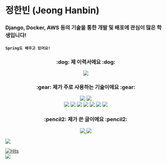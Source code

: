 # 정한빈 (Jeong Hanbin)
### Django, Docker, AWS 등의 기술을 통한 개발 및 배포에 관심이 많은 학생입니다!
#### `Spring도 배우고 있어요!`

<h3 align="center">:dog: 제 이력서에요 :dog:</h3>
<p align="center">
<a href=https://www.notion.so/ea0e064d7c6f415095ac477fe1fe9dc2><img src="https://img.shields.io/static/v1?logo=Notion&logoColor=white&message=Notion&color=black&label="/></a>
</p>
<h3 align="center">:gear: 제가 주로 사용하는 기술이에요 :gear:</h3>

<p align="center">
<img src="https://img.shields.io/badge/Python-3776AB?style=flat-square&logo=Python&logoColor=white"/>
<img src="https://img.shields.io/badge/Java-007396?style=flat-square&logo=Java&logoColor=white"/></a>
<br>
<img src="https://img.shields.io/badge/Django-092E20?style=flat-square&logo=Django&logoColor=white"/></a>
<img src="https://img.shields.io/badge/AmazonAWS-232F3E?style=flat-square&logo=AmazonAWS&logoColor=white"/></a>
<img src="https://img.shields.io/badge/AmazonELB-232F3E?style=flat-square&logo=ALB&logoColor=white"/></a>
<img src="https://img.shields.io/badge/MySQL-4479A1?style=flat-square&logo=MySQL&logoColor=white"/></a>
<img src="https://img.shields.io/badge/Spring-6DB33F?style=flat-square&logo=Spring&logoColor=white"/></a>
<img src="https://img.shields.io/badge/Git-6DB33F?style=flat-square&logo=Git&logoColor=white"/></a>
<img src="https://img.shields.io/badge/Docker-2496ED?style=flat-square&logo=Docker&logoColor=white"/></a></a>
</p>

<h3 align="center">:pencil2: 제가 쓴 글이에요 :pencil2:</h3>

<p align="center">
 <a target="_blank" href="https://github.com/hanbin8269/TIL"><img src="http://img.shields.io/badge/-TIL-yellow?style=flat-square&logo=github&locoColor=white"</a>
 <a target="_blank" href="https://hanbin8269.tistory.com/"><img src="https://img.shields.io/badge/Blog-%2312100E.svg?&style=flat-square&logo=dev.to&logoColor=white" />
</p>
   
  <div>
  <a href="https://github.com/hanbin8269">
   <img src="https://github-readme-stats.vercel.app/api?username=hanbin8269">
 </a>
 </div>
 
  [![Hits](https://hits.seeyoufarm.com/api/count/incr/badge.svg?url=https://github.com/hanbin8269)](https://hits.seeyoufarm.com)
  <br>
  ![](https://img.shields.io/github/followers/hanbin8269?style=social)
